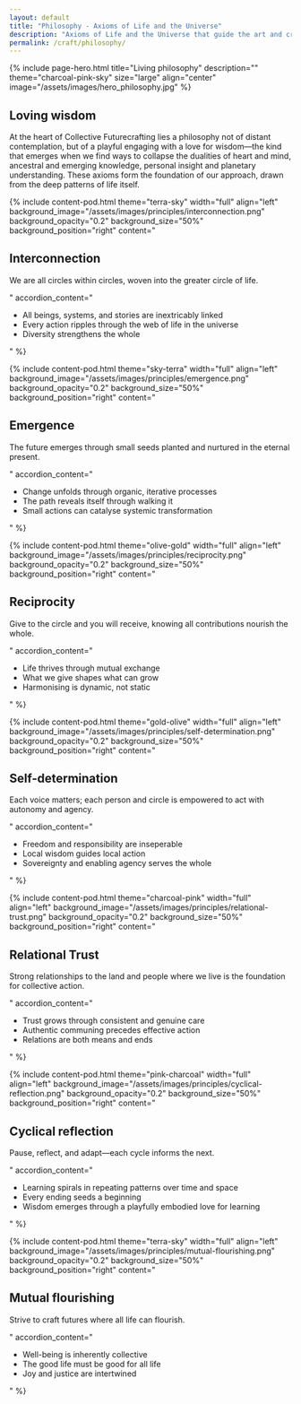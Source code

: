 ```yaml
---
layout: default
title: "Philosophy - Axioms of Life and the Universe"
description: "Axioms of Life and the Universe that guide the art and craft of Collective Futurecrafting."
permalink: /craft/philosophy/
---
```


{% include page-hero.html
  title="Living philosophy"
  description=""
  theme="charcoal-pink-sky"
  size="large"
  align="center"
  image="/assets/images/hero_philosophy.jpg"
%}

<div class="container">
  <div class="section-heading">
    <h2>Loving wisdom</h2>
    <p>At the heart of Collective Futurecrafting lies a philosophy not of distant contemplation, but of a playful engaging with a love for wisdom—the kind that emerges when we find ways to collapse the dualities of heart and mind, ancestral and emerging knowledge, personal insight and planetary understanding. These axioms form the foundation of our approach, drawn from the deep patterns of life itself.</p>
  </div>

  {% include content-pod.html
    theme="terra-sky"
    width="full"
    align="left"
    background_image="/assets/images/principles/interconnection.png"
    background_opacity="0.2"
    background_size="50%"
    background_position="right"
    content="
    <h2>Interconnection</h2>
    <p class='quote'>We are all circles within circles, woven into the greater circle of life.</p>"
    accordion_content="<ul>
      <li>All beings, systems, and stories are inextricably linked</li>
      <li>Every action ripples through the web of life in the universe</li>
      <li>Diversity strengthens the whole</li>
    </ul>
    " %}

  {% include content-pod.html
    theme="sky-terra"
    width="full"
    align="left"
    background_image="/assets/images/principles/emergence.png"
    background_opacity="0.2"
    background_size="50%"
    background_position="right"
    content="
    <h2>Emergence</h2>
    <p class='quote'>The future emerges through small seeds planted and nurtured in the eternal present.</p>"
    accordion_content="<ul>
      <li>Change unfolds through organic, iterative processes</li>
      <li>The path reveals itself through walking it</li>
      <li>Small actions can catalyse systemic transformation</li>
    </ul>
    " %}

  {% include content-pod.html
    theme="olive-gold"
    width="full"
    align="left"
    background_image="/assets/images/principles/reciprocity.png"
    background_opacity="0.2"
    background_size="50%"
    background_position="right"
    content="
    <h2>Reciprocity</h2>
    <p class='quote'>Give to the circle and you will receive, knowing all contributions nourish the whole.</p>"
    accordion_content="<ul>
      <li>Life thrives through mutual exchange</li>
      <li>What we give shapes what can grow</li>
      <li>Harmonising is dynamic, not static</li>
    </ul>
    " %}

  {% include content-pod.html
    theme="gold-olive"
    width="full"
    align="left"
    background_image="/assets/images/principles/self-determination.png"
    background_opacity="0.2"
    background_size="50%"
    background_position="right"
    content="
    <h2>Self-determination</h2>
    <p class='quote'>Each voice matters; each person and circle is empowered to act with autonomy and agency.</p>"
    accordion_content="<ul>
      <li>Freedom and responsibility are inseperable</li>
      <li>Local wisdom guides local action</li>
      <li>Sovereignty and enabling agency serves the whole</li>
    </ul>
    " %}

  {% include content-pod.html
    theme="charcoal-pink"
    width="full"
    align="left"
    background_image="/assets/images/principles/relational-trust.png"
    background_opacity="0.2"
    background_size="50%"
    background_position="right"
    content="
    <h2>Relational Trust</h2>
    <p class='quote'>Strong relationships to the land and people where we live is the foundation for collective action.</p>"
    accordion_content="<ul>
      <li>Trust grows through consistent and genuine care</li>
      <li>Authentic communing precedes effective action</li>
      <li>Relations are both means and ends</li>
    </ul>
    " %}

  {% include content-pod.html
    theme="pink-charcoal"
    width="full"
    align="left"
    background_image="/assets/images/principles/cyclical-reflection.png"
    background_opacity="0.2"
    background_size="50%"
    background_position="right"
    content="
    <h2>Cyclical reflection</h2>
    <p class='quote'>Pause, reflect, and adapt—each cycle informs the next.</p>"
    accordion_content="<ul>
      <li>Learning spirals in repeating patterns over time and space</li>
      <li>Every ending seeds a beginning</li>
      <li>Wisdom emerges through a playfully embodied love for learning</li>
    </ul>
    " %}

  {% include content-pod.html
    theme="terra-sky"
    width="full"
    align="left"
    background_image="/assets/images/principles/mutual-flourishing.png"
    background_opacity="0.2"
    background_size="50%"
    background_position="right"
    content="<h2>Mutual flourishing</h2>
    <p class='quote'>Strive to craft futures where all life can flourish.</p>"
        accordion_content="<ul>
            <li>Well-being is inherently collective</li>
            <li>The good life must be good for all life</li>
            <li>Joy and justice are intertwined</li>
        </ul>"
    %}
</div>

<div class="container">
<!-- TODO: review and refine and add links to the content below and then publish
    <div class="section-heading">
        <h2>Honouring a confluence of ancestral wisdom</h2>
            <p>These axioms emerge from a great confluence of wisdom streams—ancient and emerging, Eastern and Western, scientific and sacred. They are not new inventions but fresh expressions of perennial truths, spawned from the imagination, introspection, contemplation and beingness of many Earthians, re/cognised in response to our times. They also remind us of such beautiful Earthian ancestral insight we can draw from that is worth celebrating. Each stream of teaching brings its essential gifts, creating a flow of understanding that can guide us in crafting flourishing futures together.</p>
            <p>This is really only a glimpse of the plurality of streams in which have nourshished the philosphy of Collective Futurecrafting. While the depth does not do these streams and rivers justice, it is an acknowledgement of the deep and rich love for wisdom in which we all drink from as Earthians.</p>
    </div>
     
    {% include content-pod.html
    theme="sky-terra"
    width="full"
    align="left"
    background_image="assets/images/seed-of-life-hero-rough.svg"
    background_opacity="0.1"
    background_size="50%"
    background_position="right"
    content="
    <details class='accordion'>
        <summary class='accordion__trigger'>Oriental</summary>
        <div class='accordion__content'>
            <p>From the streams of Eastern philosophies flow insights as vital today as when they first emerged. Like water finding its way through stone, these traditions have carved deep channels of understanding in the the collective human psyche.</p>
            <p>Taoism whispers to us of Wu-Wei—the art of effortless action—where power comes not from forcing but from flowing with life's currents. In the eternal dance of Yin and Yang, we glimpse how apparent opposites actually create wholeness, teaching us to move with rather than against the grain of existence. Here we learn that true strength often lies in yielding, and the deepest changes come when we align with rather than resist the natural way.</p>
            <p>From Shinto traditions comes the recognition of Kami 神—the sacred aliveness that dwells in all things. Through careful ritual and deep attention, we remember how to maintain harmony between human and more-than-human worlds. Every stream, stone, and ancient tree becomes our teacher when we remember how to listen.</p>
            <p>Buddhist teachings illuminate the web of interconnection in which we live and breathe. Insights into impermanence and mutual causation show us how everything arises together in an endless dance of becoming. Through practices of mindful attention, we learn to see clearly how change flows through all things, including ourselves.</p>
            <p>The wisdom streams of Indus Valley run particularly deep. From the flows of yoga's embodied path of awakening, teaching us how body, breath, and consciousness are interwoven in the dance of life. The Vedas sing of the sacred in all things, while the Upanishads reveal how direct experience opens doorways to the deepest truths. Through dharma we learn of right relationship, through karma we understand the ripples of our actions, through ahimsa we practice reverence for all life, and through the interplay of samsara and moksha we glimpse the greater cycles of existence.</p>
            <p>Even human sexual intimacy can be seen as a gateway to the sacred, as the Kama Sutra and Taoist sexual practices remind us. Here we learn how the erotic contains its own wisdom—teaching us about the power of union, the importance of pleasure, and love's capacity to heal and transform.</p>
            <p>Modern day philosophers like the late <a href='https://thichnhathanhfoundation.org/' target='_blank'>Thich Nhat Hanh</a> and one of the greatest of modern philosophers <a href='https://kfoundation.org/' target='_blank'>J. Krishnamurti</a> continued to carry these traditions forward, offering fresh expressions of ancient truths for our contemporary world. Through their teachings, we learn how to bring mindfulness and presence into our daily lives, how to cultivate compassion and understanding in the midst of chaos, and how to find peace and purpose in a world of constant change.</p>
            <p>These traditions and fellow Earthians, each in their way, remind us that wisdom isn't something to grasp but a way of being to cultivate. The path itself becomes the destination—a constant unfolding rather than a final arrival.</p>
        </div>
    </details>
    <details class='accordion'>
        <summary class='accordion__trigger'>Occidental</summary>
        <div class='accordion__content'>
            <p>From the sun-drenched hills of ancient Greece come voices that still echo in our quest for understanding. Here we meet Socrates in the marketplace, challenging us to examine our lives with unflinching honesty, reminding us that wisdom begins not in certainty but in the courage to question, converse and learn. Through Plato's luminous Forms, we glimpse how ideals can guide us like stars, even if we can never quite reach them with our hands.</p>
            <p>Heraclitus stands by his ever-flowing river, showing us how change itself is the only constant—each moment a new beginning, each ending a doorway to transformation. Pythagoras reveals the sacred mathematics dancing through all things, from the spiral of galaxies to the unfurling of ferns, teaching us how number and form can speak nature's deepest truths.</p>
            <p>In the Renaissance we see reawakening of our capacity to read the book of nature, written in the precise poetry of mathematics and the harmonic language of music. Here, art and science dance as one. Illustrating a masterpiece for us of how beauty and truth intertwine in loving embrace. The Enlightenment then calls us to wield reason like a torch, illuminating shadows of superstition while kindling the flame of human rights. With all the pitfalls of the story of separation, there is beauty in the evolution of human ideas. All spawned from the power of imagination.</p>
            <p>Through the Romantics, we rediscover the world's living soul—not as distant observer but as participant in nature's great unfolding. Teaching that help us to feel with our minds and think with our hearts, showing how intuition and imagination reveal truths that reason alone often may miss. From their wanderings in wild places comes an ecology of belonging, a re/cognition of nature's sublime power to humble and heal.</p>
            <p>The existentialists then call us to face life's fundamental questions with raw authenticity. Born in a universe that seemingly offers no ready-made meaning, they show us how purpose grows from our choices, our commitments, our courage to create value and meaning in an uncertain world. Through them, we learn that freedom carries both burden and possibility—each moment an invocation to choose who we might become.</p>
            <p>While there are many volumes and volumes of pages written about the many streams of wisdom that have flowed from the Occidental traditions, we offer this as a mere glimpse of the richness that has shaped our understanding of the world and our place within it.</p>
        </div>
    </details>
    <details class='accordion'>
        <summary class='accordion__trigger'>Indigenous wisdom</summary>
        <div class='accordion__content'>
            <p>On the ancient continent of Australia, the First Nations peoples carry the world's oldest living cultural wisdom—over 65,000 years of continuous relationship with Country. Sacred lands on which Collective Futurecrafting has grounded it's learnings. In the Dreaming stories of this sacred Country, we glimpse how past, present, and future coming together in a living and breathing of deep relationality and meaning. From them, we learn the profound art of deep listening—not just with our ears, but with our whole being. This way of knowing teaches us that Country itself is alive, conscious, and in constant conversation with those who know how to listen.</p>
            <p>Across the waters in Aotearoa, Māori wisdom speaks through Whakapapa—a profound understanding of how all things connect through genealogy, from the stars above to the stones below. Here, we can see that the haka transcends its popular image to reveal itself as a powerful expression of life force, identity, and collective strength. Through tikanga Māori, we learn the interconnection of protocol and practice in bringing communities together in ways that honour with elegance and grace both tradition and adaptation.</p>
            <p>From the circumpolar North, Inuit peoples share invaluable wisdom about resilience and adaptation—learning earned through millennia of relationship with some of Earth's most demanding of landscapes. A beautifully intimate knowledge of ice and weather patterns, passed down through generations, now offers crucial insights for a warming world where current ways of thinking, being and learning no longer serve the whole. Through their practices, we learn how ceremony and celebration can maintain community bonds even in the most challenging conditions.</p>
            <p>The San peoples of the Kalahari in the southern parts of the great African continent reveal how ancient and sophisticated ways of knowing continue to illuminate paths forward. Their trance dance practices demonstrate how altered states of consciousness, held within ritual containers of community wisdom, can open doorways to profound healing and transformation. Through their relationship with the eland and other beings, we glimpse how human and more-than-human worlds can communicate and cooperate.</p>
            <p>In the living heart of the Amazon and into the central American bridge, diverse Indigenous peoples maintain vital knowledge about healing—not just of individual bodies but of the relationships between people and place. Their careful cultivation of sacred plant medicines like Yage and Ayahuasca, and ritual technologies of consciousness offer profound teachings about consciousness, healing, and the delicate web of reciprocity that sustains all life. In this wisdom we are reminded that without the forest ecologies themselves, without the living context of these traditions, such knowledge cannot fulfill its purpose of helping us heal the human world we've collectively created.</p>
            <p>These traditions, still vibrantly alive despite centuries of disruption from colonisation, offer crucial guidance for navigating our current planetary and civilisational predicament.</p>
        </div>
    </details>
    <details class='accordion'>
        <summary class='accordion__trigger'>Modern synthesisers</summary>
        <div class='accordion__content'>
            <p>In our time of great unraveling and reimagining, certain voices emerge as weavers of worlds—bridging ancient wisdom with emerging understanding, helping us navigate the space between what was and what could be. These modern synthesisers offer us new languages for timeless truths, helping us make sense of our moment while pointing toward possible and preferable futures.</p>
            <p><a href='https://charleseisenstein.org/' target='_blank'>Charles Eisenstein</a> speaks to the heart of our transition, illuminating the <em>'more beautiful world our hearts know is possible.'</em> Through his work, we can learn to trust the quiet knowing that lives in our bones—that something more beautiful awaits for our courage to dream it into being. His exploration of <a href='https://bookshop.org/p/books/sacred-economics-revised-money-gift-society-in-the-age-of-transition-charles-eisenstein/14710873' target='_blank'>Sacred Economics</a> reveals how we might transform our relationships with exchange and value, moving from scarcity to gift, from transaction to circulation.</p>
            <p>In Nora Bateson's stunningly poetic <a href='https://www.warmdata.life/' target='_blank'>warm data</a> and <a href='https://norabateson.wordpress.com/2015/11/03/symmathesy-a-word-in-progress/' target='_blank'>symmathesy</a>, we discover how learning and knowing arise not in isolation but through living relationship. Her work reveals how context shapes understanding, how meaning emerges through interaction, and how wisdom grows in the fertile soil of mutual learning.</p>
            <p>Through James N. Gardner's <a href='https://www.betterworldbooks.com/product/detail/biocosm-the-new-scientific-theory-of-evolution-intelligent-life-is-the-architect-of-the-universe-1930722222' target='_blank'>Biocosm</a> hypothesis, we encounter a cosmos alive with purpose—where intelligence and life might be not accidents but essential expressions of the universe coming to know itself. This cosmic vision finds deep resonance with Carl Jung's exploration of archetypes and the collective unconscious, revealing patterns that dance through psyche and cosmos alike, connecting our inner journeys with the great journey of existence itself.</p>
            <p>David Abram enchants us back into our animal bodies through the <a href='https://www.davidabram.org/books' target='_blank'><em>Spell of the Sensuous</em></a>, awakening us to the wisdom that lives in our direct sensory experience of the world. Meanwhile, <a href='https://www.joannamacy.net/main' target='_blank'>Joanna Macy's</a> Work That Reconnects and vision of the <em>Great Turning</em> offer crucial guidance for navigating our times of profound disruption—teaching us how grief can break open hearts for radical love and action.</p>
            <p><a href='https://kenwilber.com/collected-works' target='_blank'>Ken Wilber's</a> Integral Theory provides a comprehensive framework for seeing how different ways of knowing fit together, while <a href='https://ottoscharmer.com/' target='_blank'>Otto Scharmer's</a> Theory U reveals practical pathways for moving from ego-system to eco-system awareness. Together, they show how personal transformation interweaves with systemic change, how inner and outer evolution dance as one.</p>
            <p><a href='https://civilizationemerging.com/' target='_blank'>Daniel Schmachtenberger</a> brings crucial clarity to our sense-making challenges, showing how we might develop collective intelligence adequate to our planetary predicament. His work reveals how sense-making itself becomes a crucial capacity in a world of increasing complexity, while pointing toward new forms of coordination that could help humanity navigate our great phase transition. Then social architect philosophers like Indy Johar. His work over the years with the team at <a href='https://darkmatterlabs.org/' target='_blank'>Dark Matter Labs</a> brings together a modern fusion of systems seeing and social innovation to help us reimagine the deep layered systems that shape our world.</p>
            <p>These Earthian synthesisers don't just translate between past and present—they help us glimpse the possible and craft the preferable. Through their work, ancient wisdom finds fresh expression. Reminding us that humans have always been meaning-makers and future-crafters, that our task now is to do this work with greater awareness, larger circumferences of care and more effective coordinated collaboration than ever before.</p>
        </div>
    </details>
    <details class='accordion'>
        <summary class='accordion__trigger'>Systems thinkers and seers</summary>
        <div class='accordion__content'>
            <p>Just as a forest whispers its wisdom through the interplay of countless relationships, systems thinkers and seers help us hear, see, feel and better understand the subtle languages of interconnection, interdependence and deep nestedness. They show us how to read the book of life not just word by word, but through the flowing poetry of pattern and process.</p>
            <p>Complexity science and systems theory illuminate the intricate dance of change in living systems. Through Elinor Ostrom's visionary work on polycentric governance, we discover how communities can tend their commons with care and wisdom, weaving webs of relationship that transform the tragedy of exploitation into tapestries of flourishing. Fritjof Capra and Pier Luigi Luisi reveal the fundamental patterns that sing through all living systems, showing us how life's music plays through every scale—from cell to society, from heartbeat to forest rhythm.</p>
            <p>Buckminster Fuller's brilliant mind gives us synergetics—teaching us to design with nature's elegant efficiency. His metaphor of Spaceship Earth transforms our understanding of home, making us fellow crew members on this precious vessel flying through space. Through his concept of trimtabs—those small rudders that turn great ships—we learn how precisely placed actions can guide whole systems toward new directions, like a whispered word that changes the course of a story.</p>
            <p>Donella Meadows maps the subtle acupuncture points of systems—those places where small shifts can catalyze profound change. Her work on leverage points becomes a navigator's guide through complexity. Stuart Kauffman illuminates the adjacent possible, showing how novelty emerges not through force but through the gentle art of exploring what lies just beyond the known. Together, they reveal how transformation follows the contours of possibility, like water finding its way through stone.</p>
            <p>Gregory Bateson invites us to perceive the ecology of mind—where thought and nature are not separate but flowing aspects of a larger dance. Humberto Maturana and Francisco Varela's insights into autopoiesis reveal how living systems continuously create themselves, like rivers that shape their own banks while being shaped by them. Their work shows us how autonomy and interconnection weave together in the fabric of life.</p><p>Here modern day philosphers like <a href='https://www.penguin.com.au/books/ecology-of-wisdom-9780241257197' target='_blank'>Arne Naess</a> reveal the paradox at the heart of self-realisation: that our deepest fulfillment comes through expanding beyond our small self to embrace the living whole. <a href='https://www.amazon.com.au/Elemental-Philosophy-Earth-Water-Environmental/dp/1438432453' target='_blank'>David Macauley's Elemental Philosophy</a> grounds these insights in earth, air, fire, and water—showing how the very elements that compose us can teach us about being and becoming.</p><p>The phenomenologists bring us back to lived experience, to the wisdom that dwells in our bones and breath. They teach us to trust the poetry of perception, the knowledge that comes through careful attention to how the world presents itself to our senses. Contemporary eco-philosophers like <a href='https://glennaalbrecht.wordpress.com/' target='_blank'>Glenn Albrecht</a> give us new languages for both our grief and hope as the Earth changes, inviting us to reimagine our place within the community of life.</p>
            <p>Through Brian Goodwin and Lynn Margulis, we discover how evolution sings in harmonies of cooperation rather than just competition's solo. Their work on symbiosis reveals nature's tendency toward creative collaboration, showing how life innovates through relationship. This understanding flowers fully in the Gaia hypothesis, where Lovelock and Margulis help us see Earth herself as a living system—breathing, pulsing, and self-regulating through countless interactions between beings visible and invisible.</p>
            <p>These systems thinkers offer us more than theories—they provide new eyes to see the world and new ways to move within it. Like skilled dancers who know when to flow and when to pause, they teach us to work with rather than against the complex choreography of living systems.</p>
        </div>
    </details>
    <details class='accordion'>
        <summary class='accordion__trigger'>Regenerative praxis</summary>
        <div class='accordion__content'>
            <p>In the fertile soil where wisdom meets action, a new generation of earth-healers is showing us how ancient knowledge and emerging understanding can dance together. These practitioners don't just dream of regenerative futures—they grow them, build them, and tend them into being with patient, practiced hands.</p>
            <p>Through regenerative agriculture, permaculture, and biomimicry, we rediscover how to read and work with nature's own patterns. These approaches teach us that true sustainability isn't about minimizing harm but about maximising life's creative abundance. Vandana Shiva and Satish Kumar illuminate paths of sacred activism where every step on Earth becomes a prayer, every action an offering to life's renewal. Their work shows us how ecological healing and social justice grow from the same roots.</p>
            <p>In the gentle revolution of Masanobu Fukuoka's natural farming, we find what liberation might look like for both soil and soul. His 'do-nothing' farming reveals how less intervention often yields more abundance, how careful observation trumps constant action. Sepp Holzer's work with microclimates shows us how to create edges where life thrives—those fertile boundaries where forest meets field, where innovation sparks in the meeting of different ways.</p>
            <p>The business world too is being reimagined through regenerative principles. Ray Anderson and Paul Hawken reveal how commerce can become a force for Earth's renewal, transforming the extractive logic of industrial capitalism into cycles of reciprocity and restoration. The B Corp movement carries this torch forward, showing how enterprises can measure success not just in profit but in benefit to all stakeholders—human and more-than-human alike. Then we have platform cooperatives as a way to democratise the digital economy, where workers and users become owners and stewards of the systems they rely on.</p>
            <p>Meanwhile, Transition Towns demonstrate how communities can weave webs of resilience that transform vulnerability into connection.</p>
            <p>The way we dwell upon Earth is being revolutionised through projects like Earthships, where waste becomes resource and buildings breathe with the rhythms of sun and rain. Or in the movement towards sustainable building materials, be that using hemp or fungus.</p><p>Then we have the Slow Food movement reminding us that every meal is an agricultural act, every bite a chance to support systems that nourish soil, soul, and society. These pioneers show us how beauty and utility, tradition and innovation can coexist in structures that shelter both dreams and bodies.</p>
            <p>What unites these practitioners is their commitment to working with rather than against life's patterns. They show us that regenerative practice isn't about imposing our will upon the world, but about aligning our actions with the flows and forces already present. Through their work, we glimpse how humans might once again become a keystone species—one that enhances rather than diminishes the vitality of Earth's living systems.</p>
            <p>These earth-healers and future-crafters remind us that the path forward requires not just new technologies but new ways of seeing, being, and doing. Their practices become portals through which ancient wisdom steps into present action, where philosophy finds its feet, and where dreams of flourishing futures begin to take root in living soil.</p>
        </div>
    </details>
    <details class='accordion'>
        <summary class='accordion__trigger'>Cosmic wisdom seekers</summary>
        <div class='accordion__content'>
            <p>At the edges of human understanding, where mathematics becomes poetry and physics touches mysticism, we find those rare souls who peer into the cosmic depths and return with stories that change how we see ourselves. These cosmic wisdom seekers remind us that every atom in our bodies was forged in stellar fire, that we are quite literally made of stardust dreaming itself into consciousness.</p><p>Through Carl Sagan and Neil deGrasse Tyson, we remember our cosmic heritage. Their words carry us beyond our earthly concerns to touch the vast wonder of space and time, yet always bring us home with a deepened appreciation for our pale blue dot and its precious cargo of life. In their telling, science becomes not just information but a sacred story of belonging to something far greater than ourselves.</p><p>Stephen Hawking and Brian Greene guide us through reality's stranger territories, where time bends like a river and space itself breathes. Through their work, quantum mechanics becomes not just a theory but a whispered hint that the universe is far more mysterious and interconnected than our everyday experience suggests. They show us how the deepest truths often paradoxically unite apparently opposing ideas—particle and wave, space and time, being and becoming.</p><p>Rupert Sheldrake and David Bohm invite us to explore the living patterns that connect all things. Through Sheldrake's morphic resonance, we glimpse how form and memory might ripple across space and time like waves on a cosmic ocean. Bohm's implicate order suggests that what appears as separation might be merely surface patterns on a deeper unity, like different whirlpools in the same stream of being.</p><p>In the bold syntheses of Nassim Haramein and Ervin Laszlo, we encounter visions of a unified cosmos where every point contains the whole. Their explorations of unified field theory and the Akashic field suggest that information and energy, meaning and matter might be intrinsically woven together in the fabric of reality itself. Through their work, ancient intuitions about universal interconnection find potential homes in contemporary physics.</p><p>Deepak Chopra and Bruce Lipton bridge the sciences of matter and consciousness, suggesting that awareness itself might be a fundamental force in the universe. Their investigations of mind-body medicine and the placebo effect reveal how belief shapes biology, how consciousness might be not just an observer but an active participant in reality's unfolding dance. They remind us that the observer and the observed arise together, that subject and object are two faces of one mystery.</p><p>Through the pioneering cartography of consciousness developed by Stanislav Grof, we discover how the cosmic and the personal interweave in the depths of psyche. His research reveals how our individual journeys of healing and transformation connect to vast fields of experience—from the memory of our own birth to archetypal encounters with death and rebirth, from ancestral knowing to cosmic unity. Through careful documentation of thousands of therapeutic sessions, Grof shows how consciousness itself might be a frontier as vast as outer space, how our inner cosmos mirrors and participates in the greater cosmic dance.</p>
            <p>Yet we would be remiss not to honour the profound feminine voices who have illuminated our cosmic understanding through different ways of knowing. These wisdom keepers remind us that the universe is not just to be measured and mapped, but to be felt, intuited, and danced with in intimate relationship.</p>
            <p>Through Hildegard of Bingen's viriditas—the greening force of divine creativity—we remember how cosmic life pulses through every leaf and cell. Her visions reveal a universe alive with sacred presence, where mystical insight and natural philosophy flow as one river of knowing. In her songs, herbs, and illuminations, we glimpse how art, science, and spirit might once again unite in service of life's flourishing.</p><p>Barbara McClintock shows us what becomes possible when we approach nature not as something to be dominated but as a partner in dialogue. Her intimate work with corn plants, listening to what they had to teach rather than imposing her will upon them, led to revolutionary insights about genetic transposition. Her method reminds us that sometimes the deepest scientific insights come through patience, relationship, and receptivity rather than aggressive intervention.</p>
            <p>Lynn Margulis challenges us to see beyond competition to the deeper patterns of symbiosis that shape life's evolution. Her work reveals how cooperation between different forms of life has driven the most significant evolutionary innovations, offering a profound counterpoint to narratives of survival through domination. Through her eyes, we see how relationship itself becomes a force of creation.</p>
            <p>Sister Miriam MacGillis of Genesis Farm invites us to understand the universe story as our own deepest identity—showing how cosmic evolution, Earth's unfolding, and human creativity are one continuous expression of divine imagination. Through her work, we learn how bioregional awareness can root cosmic understanding in the soil of particular places.</p>
            <p>Jane Goodall's patient observations of chimpanzee communities remind us that we share this cosmic journey with countless other beings capable of tool use, emotional bonds, and cultural transmission. Her work helps us reimagine our place in the family of things—not as separate observers but as relatives in the great unfolding of cosmic creativity.</p>
            <p>Rachel Carson's Silent Spring awakens us to the delicate webs that connect all living things, showing how what we do to the web, we do to ourselves. Her prophetic voice reminds us that scientific understanding carries ethical responsibility, that knowledge must be wed to love if it is to serve life's continuance.</p>
            <p>Through these and countless other feminine voices—many silenced, forgotten, or never given space to speak—we remember that the cosmos is not just a collection of objects to be studied but a living subject with whom we are in constant relationship. They teach us ways of knowing that honour intuition alongside intellect, relationship alongside reason, and the wisdom of the body alongside the insights of the mind.</p>
            <p>Their legacy calls us to remember what the masculine quest for cosmic understanding sometimes forgets—that we do not stand outside the universe looking in, but are the universe exploring itself through the tender vessel of human consciousness. They remind us that every act of knowing is also an act of love, that true wisdom emerges not through conquest but through communion.</p>
            <p>These cosmic wanderers help us see ourselves anew—not as separate observers of an alien universe, but as expressions of a cosmos becoming conscious of itself. Through their work, we glimpse how every act of knowing is also an act of participation, how science at its best becomes not just a method of investigation but a path of awakening to our true nature as children of the stars, as universe made flesh. They remind us that the greatest journey of exploration may be the one that leads us home to ourselves, where inner and outer space reveal themselves as one continuous field of wonder.</p>
        </div>
    </details>
    <details class='accordion'>
        <summary class='accordion__trigger'>Artistic inspiration</summary>
        <div class='accordion__content'>
            <p>Artists are the alchemists of human experience—translators of the unseen and ineffable, who transform the invisible threads of imagination into artefacts to both mirror and expand our sense of beauty, life and the human experience. In the hands of masters like Leonardo da Vinci and Michelangelo, beauty becomes more than an aesthetic—it is a universal language that speaks directly to the human spirit, inviting us to see beyond the surface of things and glimpse the profound potential hidden within ordinary moments.</p>
            <p>Through color, artists like Vincent van Gogh and Georgia O'Keeffe reveal how perception itself can be a radical act of healing. Their palettes do not merely represent the world, but reimagine it—each brushstroke a meditation on perception, each canvas a window into seeing with renewed wonder. Picasso and Dali take us further, shattering conventional forms to show how reality is a malleable conversation, not a fixed narrative. Their work becomes a profound invitation: to challenge the boundaries of what we believe is possible.</p>
            <p>Writers like Maya Angelou and Toni Morrison craft stories that are more than narratives—they are acts of liberation. Their words binding together personal truth and collective memory, revealing how individual voices can reshape entire cultural landscapes. Musicians from John Lennon to Nina Simone transform melody into movement, turning sound into a powerful current of social transformation. Their art becomes a form of collective dreaming, resonating with the profound truth that imagination is humanity's most potent tool for reinventing ourselves.</p>
            <p>In the mystical poetry of Rumi and Hafiz, we discover that art is not separate from spiritual practice, but its most intimate expression. Their verses remind us that silence can be as generative as sound, that stillness contains entire universes of potential. Through their words, we learn that true art is not about creating objects, but about awakening—to ourselves, to each other, to the vast, interconnected mystery of existence.</p>
            <p>These artists offer us more than beauty—they offer maps for transformation. They show us how to see the world not as a fixed reality, but as an ongoing conversation. A wandering dialogue of wonder. In a landscape that can seem fragmented and dark, they are beacon-makers, revealing to us forms that can help us remember our capacity to create, to heal, to reimagine what is possible.</p>
        </div>
    </details>
    <details class='accordion'>
        <summary class='accordion__trigger'>Mother Earth as teacher</summary>
        <div class='accordion__content'>
            <p>At the living heart of all wisdom lies Earth herself—a vast, breathing pedagogy that speaks through the intricate languages of watershed and forest, mycorrhizal network and weather pattern. She is not a passive backdrop but an active mentor, her lessons etched in the geological memory of stone, whispered through the rustling conversations of leaves, resonant in the profound silence between heartbeats of ecosystems.</p>
            <p>Indigenous knowledge keepers across the world have long understood this profound dialogue. Their traditions reveal not just a relationship with place, but a sophisticated, nuanced conversation—a reciprocal exchange where human communities are not separate from the landscape, but integral threads in its living tapestry. Each river tells a story, each mountain range holds ancestral memory, each ecosystem a complex university of interconnected learning.</p>
            <p>To listen to the land is to practice a radical form of attention. It means learning to perceive beyond the human-centric narratives that have disconnected us from our ecological inheritance. Here, in the living systems of the planet, we discover languages far older and more intricate than human speech—the subtle communications of root networks sharing nutrients, the complex weather patterns that dance across continents, the migrations that pulse like rhythmic breath through planetary bodies.</p>
            <p>Plant teachers and psychonauts open doorways to direct experiences of this interconnectedness, revealing how altered states of consciousness can dissolve the artificial boundaries between self and ecosystem. Biomimicry practitioners translate these wisdom streams into concrete design principles, showing how nature's billions of years of evolutionary innovation can inspire human technologies that work in harmony rather than opposition to living systems.</p>
            <p>Traditional ecological knowledge emerges not from abstract theory, but from generations of careful, patient observation. It is a form of scientific inquiry deeply rooted in relationship—where knowing is not about extraction or control, but about listening, participating, and maintaining delicate reciprocal exchanges. Each generation adds its insights to a living database of understanding, a collective wisdom that adapts and evolves with the changing landscapes.</p>
            <p>This is not a romantic reimagining, but a pragmatic re-cognition of our fundamental ecological embeddedness. We are not separate observers, but active participants in complex, dynamic systems. By learning to read the signs of seasons, to follow lunar cycles, to honor the intricate spirits of place, we rediscover an ancient literacy—one that understands survival and thriving as a collaborative, multi-species endeavor.</p>
            <p>Mother Earth teaches us that resilience emerges through diversity, that transformation happens through relationship, that wisdom is not a fixed destination but a continuous, dynamic conversation. Her curriculum is written in the language of interconnection—each lesson an invitation to expand our perception, to recognise our fundamental belonging to something far larger than our individual narratives.</p>
            <p>In this school of living systems, we are both students and co-creators. Our task is not to master the planet, but to listen deeply, to learn humbly, to participate with care and imagination in the great, unfolding story of life.</p>
        </div>
    </details>
    <br>
    <h2>Living synthesis</h2>
        <p>Collective Futurecrafting is not a fixed destination, but a living breathing pathway—a dynamic cartography of playful becoming that we believe can resist calcification. It is an invitation to dance with complexity, to embrace uncertainty as a fertile ground of possibility. Here, wisdom is not a treasure to be hoarded, but a living current that flows through us, shaping and being shaped by our collective moral imagination.</p>
        <p>This synthesis emerges not from the sterile mind of pure abstraction, but from the rich, messy terrain of lived experience. It is a practice of radical attunement—learning to listen deeply to the wisdom that emerges at the intersections of different knowledge streams. Like a river gathering strength from countless tributaries, this approach draws power from the diversity of human understanding, creating something far more vibrant than any single tradition could generate alone.</p>
        <p>We are not seeking a final answer, but cultivating a more beautiful question. <span class='bold-highlight'>Each crafter, each circle, becomes a living research site, drawing from their own ancestral lineages, lived experiences, and local contexts while remaining radically open to new understanding</span>. It is a form of collective intelligence that breathes, adapts, and evolves—a continuous dialogue between what is known and what is yet to be imagined.</p>
        <p>Imagine wisdom as a living ecosystem—not a monument to be preserved, but a dynamic landscape constantly reshaping itself. Some roots run deep, anchoring us to time-tested insights. Other tendrils reach outward, exploring the edges of possibility. Between tradition and emergence, between the remembered, re/cognised and the imagined, we craft our path. Each step is both an act of remembering and an experiment in playful becoming.</p>
        <p>This is not a journey of individual heroics, but of collective creativity. We recognise that the most profound transformations happen in the spaces between—between disciplines, between cultures, between ways of knowing. Our strength lies not in uniformity, but in our capacity to hold and playfully be with complexity, to create spaces and places where different wisdom streams can meet, mingle, and give birth to something entirely unexpected. Positive deviants of living wisdom.</p>
        <p>This emerges through praxis. It is cultivated in moments of deep listening, in small and playful experiments, in the patient tending of relationships—with ourselves, with each other, with the living systems that sustain us. With this orientation we are learning to move beyond the illusion of separation, to re/cognise that our individual flourishing is intimately connected to the flourishing of the whole.</p>
        <p>In this light, Collective Futurecrafting is an ongoing act of love—a commitment to remain playfully curious, to stay humble, to keep our hearts and minds open to the continuous unfolding of life. It is an acknowledgment that we are not separate from the story we are creating, but active participants in a great, unfolding mystery. Our task is not to control, but to listen. Not to colonise, but to collaborate. Not to know everything, but to remain forever students in symmathesy of life's infinite wisdom.</p>
       "
    %}
-->
    {% include quote-callout.html
    quote="We are living in a time of great unraveling, re/cognition and reimagining. These axioms offer not answers, but orientations—ways of seeing, (un)learning and being that can help us navigate our times with wisdom as we craft futures worthy of our highest calling."
    attribution="Origin Steward - Mathew Mytka"
    theme="terra-sky"
    size="large"
    align="center"
    %}
</div>
{% capture parallax_content %}
<h2>An invocation to praxis</h2>
<p>
  These axioms come alive through practice—through small acts of care, through bold and playful experiments in possibility, through patient cultivation of relationship with self, other, and Earth.
</p>
<p>
  What wisdom might emerge as you engage with them in your own context?
</p>
<a href="{{ '/craft/principles' | relative_url }}" class='button button--primary'>Explore the principles →</a>
{% endcapture %}
{% include parallax-section.html
background="/assets/images/seed-of-life-hero-rough.svg"
theme="terra-sky"
align="center"
height="full"
padding="medium"
content=parallax_content
%}
